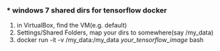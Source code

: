 ### * windows 7 shared dirs for tensorflow docker
1. in VirtualBox, find the VM(e.g. default)
2. Settings/Shared Folders, map your dirs to somewhere(say /my_data)
3. docker run -it -v /my_data:/my_data _your_tensorflow_image_ bash
